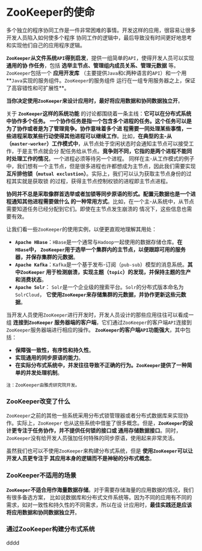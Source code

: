 ZooKeeper的使命
==========================================================================
多个独立的程序协同工作是一件非常困难的事情。开发这样的应用，很容易让很多开发人员陷入如何使多个程序
协同工作的逻辑中，最后导致没有时间更好地思考和实现他们自己的应用程序逻辑。

**`ZooKeeper`从文件系统`API`得到启发**，提供一组简单的`API`，使得开发人员可以实现 **通用的协
作任务**，包括 **选举主节点、管理组内成员关系、管理元数据** 等。`ZooKeeper`包括一个 **应用开发库**
（主要提供`Java`和`C`两种语言的`API`）和一个用**`Java`实现的服务组件。`ZooKeeper`的服务组件
运行在一组专用服务器之上，保证了高容错性和可扩展性**。

**当你决定使用`ZooKeeper`来设计应用时，最好将应用数据和协同数据独立开**。

关于 **`ZooKeeper`这样的系统功能** 的讨论都围绕着一条主线：**它可以在分布式系统中协作多个任务。
一个协作任务是指一个包含多个进程的任务。这个任务可以是为了协作或者是为了管理竟争。协作意味着多个进
程需要一同处理某些事情，一些进程采取某些行动使得其他进程可以继续工作**。比如，**在典型的主-从
（`master-worker`）工作模式中**，从节点处于空闲状态时会通知主节点可以接受工作，于是主节点就会分
配任务给从节点。**竟争则不同，它指的是两个进程不能同时处理工作的情况**，一个进程必须等待另一个进程。
同样在主-从工作模式的例子中，我们想有一个主节点，但是很多进程也许都想成为主节点，因此我们需要实现
 **互斥排他锁（`mutual exclustion`）**。实际上，我们可以认为获取主节点身份的过程其实就是获取锁
 的过程，获得主节点控制权锁的进程即主节点进程。

**协同并不总是采取像群首选举或者加锁等同步原语的形式。配置元数据也是一个进程通知其他进程需要做什么
的一种常用方式**。比如，在一个主-从系统中，从节点需要知道任务已经分配到它们。即使在主节点发生崩溃的
情况下，这些信息也需要有效。

让我们看一些`ZooKeeper`的使用实例，以便更直观地理解其用处：
+ **`Apache HBase`**：`HBase`是一个通常与`Hadoop`一起使用的数据存储仓库。**在`HBase`中，
`ZooKeeper`用于选举一个集群内的主节点，以便跟踪可用的服务器，并保存集群的元数据**。
+ **`Apache Kafka`**：`Kafka`是一个基于发布-订阅（`pub-sub`）模型的消息系统。**其中`ZooKeeper`
用于检测崩溃，实现主题（`topic`）的发现，并保持主题的生产和消费状态**。
+ **`Apache Solr`**： `Solr`是一个企业级的搜索平台。`Solr`的分布式版本命名为`SolrCloud`，
**它使用`ZooKeeper`来存储集群的元数据，并协作更新这些元数据**。

当开发人员使用`ZooKeeper`进行开发时，开发人员设计的那些应用往往可以看成一组 **连接到`ZooKeeper`
服务器端的客户端**，它们通过`ZooKeeper`的客户端`API`连接到`ZooKeeper`服务器端进行相应的操作。
**`ZooKeeper`的客户端`API`功能强大**，其中包括：
+ **保障强一致性，有序性和持久性**。
+ **实现通用的同步原语的能力**。
+ **在实际分布式系统中，并发往往导致不正确的行为。`ZooKeeper`提供了一种简单的并发处理机制**。
```
注：ZooKeeper由雅虎研究院开发。
```

### ZooKeeper改变了什么
`ZooKeeper`之前的其他一些系统采用分布式锁管理器或者分布式数据库来实现协作。实际上，`ZooKeeper`
也从这些系统中借鉴了很多概念。但是，**`ZooKeeper`的设计更专注于任务协作，并不提供任何锁的接口或
通用存储数据接口**。同时，`ZooKeeper`没有给开发人员强加任何特殊的同步原语，使用起来非常灵活。

虽然我们也可以不使用`ZooKeeper`来构建分布式系统，但是 **使用`ZooKeeper`可以让开发人员更专注于
其应用本身的逻辑而不是神秘的分布式概念**。

### ZooKeeper不适用的场景
**`ZooKeeper`不适合用作海量数据存储**。对于需要存储海量的应用数据的情况，我们有很多备选方案，
比如说数据库和分布式文件系统等。因为不同的应用有不同的需求，如对一致性和持久性的不同需求，所以在设
计应用时，**最佳实践还是应该将应用数据和协同数据独立开**。

### 通过ZooKeeper构建分布式系统






































dddd
